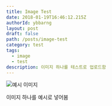 ```yaml
---
title: Image Test
date: 2018-01-19T16:46:12.215Z
authorId: ybbarng
layout: post
draft: false
path: /posts/image-test
category: test
tags:
  - image
  - test
description: 이미지 하나를 테스트로 업로드함
---
```

![예시 이미지](/img/pexels-photo-808209.png)

이미지 하나를 예시로 넣어봄

